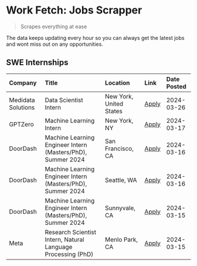 # Work Fetch: Jobs Scrapper
> Scrapes everything at ease

The data keeps updating every hour so you can always get the latest jobs and wont miss out on any opportunities.

## SWE Internships
<!--START_SECTION:workfetch-->
| Company            | Title                                                        | Location                | Link                                                                                                                                                                                                                                                                 | Date Posted   |
|:-------------------|:-------------------------------------------------------------|:------------------------|:---------------------------------------------------------------------------------------------------------------------------------------------------------------------------------------------------------------------------------------------------------------------|:--------------|
| Medidata Solutions | Data Scientist Intern                                        | New York, United States | [Apply](https://www.linkedin.com/jobs/view/data-scientist-intern-at-medidata-solutions-3810253704?position=9&pageNum=0&refId=XTen6ILmk6KEz8WNwFsmQQ%3D%3D&trackingId=LecQ67dMRSJFYQKO1%2B3Ofw%3D%3D&trk=public_jobs_jserp-result_search-card)                        | 2024-03-26    |
| GPTZero            | Machine Learning Intern                                      | New York, NY            | [Apply](https://www.linkedin.com/jobs/view/machine-learning-intern-at-gptzero-3860723963?position=8&pageNum=0&refId=XTen6ILmk6KEz8WNwFsmQQ%3D%3D&trackingId=NFfFRvIVngq1DYOJOzYJxQ%3D%3D&trk=public_jobs_jserp-result_search-card)                                   | 2024-03-17    |
| DoorDash           | Machine Learning Engineer Intern (Masters/PhD), Summer 2024  | San Francisco, CA       | [Apply](https://www.linkedin.com/jobs/view/machine-learning-engineer-intern-masters-phd-summer-2024-at-doordash-3736457737?position=3&pageNum=0&refId=XTen6ILmk6KEz8WNwFsmQQ%3D%3D&trackingId=CFaRlVMM7sjmciw0tPV2ZA%3D%3D&trk=public_jobs_jserp-result_search-card) | 2024-03-16    |
| DoorDash           | Machine Learning Engineer Intern (Masters/PhD), Summer 2024  | Seattle, WA             | [Apply](https://www.linkedin.com/jobs/view/machine-learning-engineer-intern-masters-phd-summer-2024-at-doordash-3736455966?position=4&pageNum=0&refId=XTen6ILmk6KEz8WNwFsmQQ%3D%3D&trackingId=a6MfReMdBS2MOTCqWrPQmg%3D%3D&trk=public_jobs_jserp-result_search-card) | 2024-03-16    |
| DoorDash           | Machine Learning Engineer Intern (Masters/PhD), Summer 2024  | Sunnyvale, CA           | [Apply](https://www.linkedin.com/jobs/view/machine-learning-engineer-intern-masters-phd-summer-2024-at-doordash-3736454973?position=2&pageNum=0&refId=XTen6ILmk6KEz8WNwFsmQQ%3D%3D&trackingId=gBsjJk8FydWCsmADVDXdHQ%3D%3D&trk=public_jobs_jserp-result_search-card) | 2024-03-15    |
| Meta               | Research Scientist Intern, Natural Language Processing (PhD) | Menlo Park, CA          | [Apply](https://www.linkedin.com/jobs/view/research-scientist-intern-natural-language-processing-phd-at-meta-3858718375?position=10&pageNum=0&refId=XTen6ILmk6KEz8WNwFsmQQ%3D%3D&trackingId=mRs2Ty5EybB9abQGSjHKKQ%3D%3D&trk=public_jobs_jserp-result_search-card)   | 2024-03-15    |
<!--END_SECTION:workfetch-->
